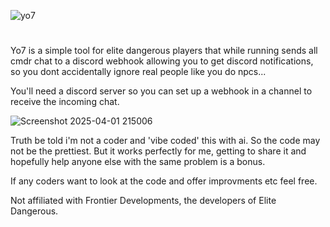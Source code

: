 
![yo7](https://github.com/user-attachments/assets/4914726a-aa66-4717-83c6-a16ad064e403)

#

Yo7 is a simple tool for elite dangerous players that while running sends all cmdr chat to a discord webhook 
allowing you to get discord notifications, 
so you dont accidentally ignore real people like you do npcs...

You'll need a discord server so you can set up a webhook in a channel to receive the incoming chat.

![Screenshot 2025-04-01 215006](https://github.com/user-attachments/assets/f34fd9a0-94d6-4c25-8cb4-a37e7b6bcf3e)


Truth be told i'm not a coder and 'vibe coded' this with ai.
So the code may not be the prettiest. But it works perfectly for me, 
getting to share it and hopefully help anyone else with 
the same problem is a bonus.

If any coders want to look at the code and offer improvments etc feel free. 




Not affiliated with Frontier Developments, the developers of Elite Dangerous.
